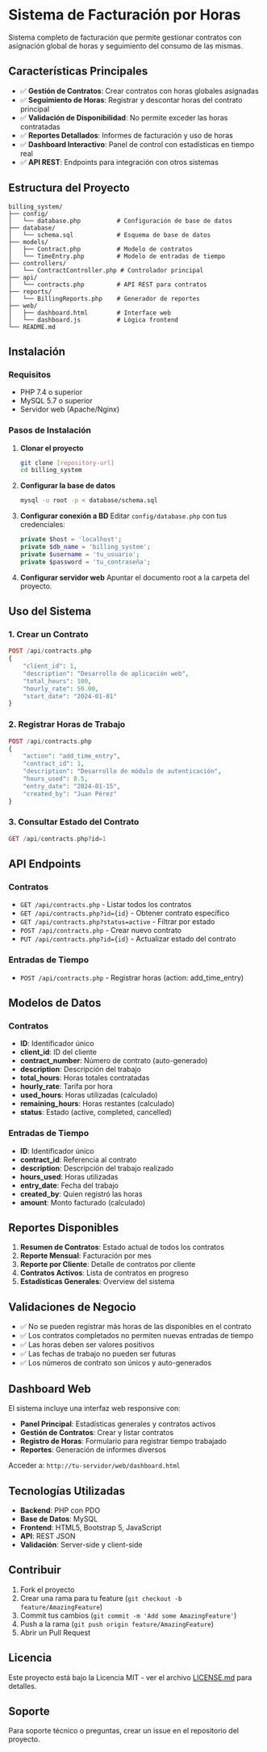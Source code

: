 # Sistema de Facturación por Horas

Sistema completo de facturación que permite gestionar contratos con asignación global de horas y seguimiento del consumo de las mismas.

## Características Principales

- ✅ **Gestión de Contratos**: Crear contratos con horas globales asignadas
- ✅ **Seguimiento de Horas**: Registrar y descontar horas del contrato principal
- ✅ **Validación de Disponibilidad**: No permite exceder las horas contratadas
- ✅ **Reportes Detallados**: Informes de facturación y uso de horas
- ✅ **Dashboard Interactivo**: Panel de control con estadísticas en tiempo real
- ✅ **API REST**: Endpoints para integración con otros sistemas

## Estructura del Proyecto

```
billing_system/
├── config/
│   └── database.php          # Configuración de base de datos
├── database/
│   └── schema.sql            # Esquema de base de datos
├── models/
│   ├── Contract.php          # Modelo de contratos
│   └── TimeEntry.php         # Modelo de entradas de tiempo
├── controllers/
│   └── ContractController.php # Controlador principal
├── api/
│   └── contracts.php         # API REST para contratos
├── reports/
│   └── BillingReports.php    # Generador de reportes
├── web/
│   ├── dashboard.html        # Interface web
│   └── dashboard.js          # Lógica frontend
└── README.md
```

## Instalación

### Requisitos
- PHP 7.4 o superior
- MySQL 5.7 o superior
- Servidor web (Apache/Nginx)

### Pasos de Instalación

1. **Clonar el proyecto**
   ```bash
   git clone [repository-url]
   cd billing_system
   ```

2. **Configurar la base de datos**
   ```bash
   mysql -u root -p < database/schema.sql
   ```

3. **Configurar conexión a BD**
   Editar `config/database.php` con tus credenciales:
   ```php
   private $host = 'localhost';
   private $db_name = 'billing_system';
   private $username = 'tu_usuario';
   private $password = 'tu_contraseña';
   ```

4. **Configurar servidor web**
   Apuntar el documento root a la carpeta del proyecto.

## Uso del Sistema

### 1. Crear un Contrato
```php
POST /api/contracts.php
{
    "client_id": 1,
    "description": "Desarrollo de aplicación web",
    "total_hours": 100,
    "hourly_rate": 50.00,
    "start_date": "2024-01-01"
}
```

### 2. Registrar Horas de Trabajo
```php
POST /api/contracts.php
{
    "action": "add_time_entry",
    "contract_id": 1,
    "description": "Desarrollo de módulo de autenticación",
    "hours_used": 8.5,
    "entry_date": "2024-01-15",
    "created_by": "Juan Pérez"
}
```

### 3. Consultar Estado del Contrato
```php
GET /api/contracts.php?id=1
```

## API Endpoints

### Contratos
- `GET /api/contracts.php` - Listar todos los contratos
- `GET /api/contracts.php?id={id}` - Obtener contrato específico
- `GET /api/contracts.php?status=active` - Filtrar por estado
- `POST /api/contracts.php` - Crear nuevo contrato
- `PUT /api/contracts.php?id={id}` - Actualizar estado del contrato

### Entradas de Tiempo
- `POST /api/contracts.php` - Registrar horas (action: add_time_entry)

## Modelos de Datos

### Contratos
- **ID**: Identificador único
- **client_id**: ID del cliente
- **contract_number**: Número de contrato (auto-generado)
- **description**: Descripción del trabajo
- **total_hours**: Horas totales contratadas
- **hourly_rate**: Tarifa por hora
- **used_hours**: Horas utilizadas (calculado)
- **remaining_hours**: Horas restantes (calculado)
- **status**: Estado (active, completed, cancelled)

### Entradas de Tiempo
- **ID**: Identificador único
- **contract_id**: Referencia al contrato
- **description**: Descripción del trabajo realizado
- **hours_used**: Horas utilizadas
- **entry_date**: Fecha del trabajo
- **created_by**: Quien registró las horas
- **amount**: Monto facturado (calculado)

## Reportes Disponibles

1. **Resumen de Contratos**: Estado actual de todos los contratos
2. **Reporte Mensual**: Facturación por mes
3. **Reporte por Cliente**: Detalle de contratos por cliente
4. **Contratos Activos**: Lista de contratos en progreso
5. **Estadísticas Generales**: Overview del sistema

## Validaciones de Negocio

- ✅ No se pueden registrar más horas de las disponibles en el contrato
- ✅ Los contratos completados no permiten nuevas entradas de tiempo
- ✅ Las horas deben ser valores positivos
- ✅ Las fechas de trabajo no pueden ser futuras
- ✅ Los números de contrato son únicos y auto-generados

## Dashboard Web

El sistema incluye una interfaz web responsive con:

- **Panel Principal**: Estadísticas generales y contratos activos
- **Gestión de Contratos**: Crear y listar contratos
- **Registro de Horas**: Formulario para registrar tiempo trabajado
- **Reportes**: Generación de informes diversos

Acceder a: `http://tu-servidor/web/dashboard.html`

## Tecnologías Utilizadas

- **Backend**: PHP con PDO
- **Base de Datos**: MySQL
- **Frontend**: HTML5, Bootstrap 5, JavaScript
- **API**: REST JSON
- **Validación**: Server-side y client-side

## Contribuir

1. Fork el proyecto
2. Crear una rama para tu feature (`git checkout -b feature/AmazingFeature`)
3. Commit tus cambios (`git commit -m 'Add some AmazingFeature'`)
4. Push a la rama (`git push origin feature/AmazingFeature`)
5. Abrir un Pull Request

## Licencia

Este proyecto está bajo la Licencia MIT - ver el archivo [LICENSE.md](LICENSE.md) para detalles.

## Soporte

Para soporte técnico o preguntas, crear un issue en el repositorio del proyecto.